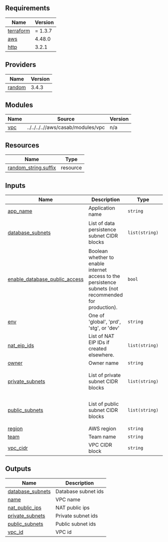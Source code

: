 ## Requirements

| Name | Version |
|------|---------|
| <a name="requirement_terraform"></a> [terraform](#requirement\_terraform) | = 1.3.7 |
| <a name="requirement_aws"></a> [aws](#requirement\_aws) | 4.48.0 |
| <a name="requirement_http"></a> [http](#requirement\_http) | 3.2.1 |

## Providers

| Name | Version |
|------|---------|
| <a name="provider_random"></a> [random](#provider\_random) | 3.4.3 |

## Modules

| Name | Source | Version |
|------|--------|---------|
| <a name="module_vpc"></a> [vpc](#module\_vpc) | ../../../..//aws/casab/modules/vpc | n/a |

## Resources

| Name | Type |
|------|------|
| [random_string.suffix](https://registry.terraform.io/providers/hashicorp/random/latest/docs/resources/string) | resource |

## Inputs

| Name | Description | Type | Default | Required |
|------|-------------|------|---------|:--------:|
| <a name="input_app_name"></a> [app\_name](#input\_app\_name) | Application name | `string` | `"test-vpc"` | no |
| <a name="input_database_subnets"></a> [database\_subnets](#input\_database\_subnets) | List of data persistence subnet CIDR blocks | `list(string)` | <pre>[<br>  "10.0.0.128/27",<br>  "10.0.0.160/27"<br>]</pre> | no |
| <a name="input_enable_database_public_access"></a> [enable\_database\_public\_access](#input\_enable\_database\_public\_access) | Boolean whether to enable internet access to the persistence subnets (not recommended for production). | `bool` | `true` | no |
| <a name="input_env"></a> [env](#input\_env) | One of 'global', 'prd', 'stg', or 'dev' | `string` | `"dev"` | no |
| <a name="input_nat_eip_ids"></a> [nat\_eip\_ids](#input\_nat\_eip\_ids) | List of NAT EIP IDs if created elsewhere. | `list(string)` | `[]` | no |
| <a name="input_owner"></a> [owner](#input\_owner) | Owner name | `string` | `"lb"` | no |
| <a name="input_private_subnets"></a> [private\_subnets](#input\_private\_subnets) | List of private subnet CIDR blocks | `list(string)` | <pre>[<br>  "10.0.0.64/27",<br>  "10.0.0.96/27"<br>]</pre> | no |
| <a name="input_public_subnets"></a> [public\_subnets](#input\_public\_subnets) | List of public subnet CIDR blocks | `list(string)` | <pre>[<br>  "10.0.0.0/27",<br>  "10.0.0.32/27"<br>]</pre> | no |
| <a name="input_region"></a> [region](#input\_region) | AWS region | `string` | `"us-west-2"` | no |
| <a name="input_team"></a> [team](#input\_team) | Team name | `string` | `"casab"` | no |
| <a name="input_vpc_cidr"></a> [vpc\_cidr](#input\_vpc\_cidr) | VPC CIDR block | `string` | `"10.0.0.0/24"` | no |

## Outputs

| Name | Description |
|------|-------------|
| <a name="output_database_subnets"></a> [database\_subnets](#output\_database\_subnets) | Database subnet ids |
| <a name="output_name"></a> [name](#output\_name) | VPC name |
| <a name="output_nat_public_ips"></a> [nat\_public\_ips](#output\_nat\_public\_ips) | NAT public ips |
| <a name="output_private_subnets"></a> [private\_subnets](#output\_private\_subnets) | Private subnet ids |
| <a name="output_public_subnets"></a> [public\_subnets](#output\_public\_subnets) | Public subnet ids |
| <a name="output_vpc_id"></a> [vpc\_id](#output\_vpc\_id) | VPC id |
